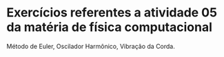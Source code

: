 # Exercícios referentes a atividade 05 da matéria de física computacional 

Método de Euler, 
Oscilador Harmônico, 
Vibração da Corda.